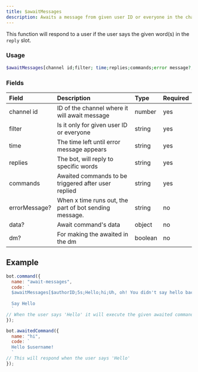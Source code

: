 ```yaml
---
title: $awaitMessages
description: Awaits a message from given user ID or everyone in the channel.
---
```


This function will respond to a user if the user says the given word(s) in the `reply` slot.

### Usage

```php
$awaitMessages[channel id;filter; time;replies;commands;error message?;awaited data?;dm?]
```

### Fields

| Field | Description | Type | Required |
| :--- | :--- | :--- | :--- |
| channel id | ID of the channel where it will await message | number | yes |
| filter | Is it only for given user ID or everyone | string | yes |
| time | The time left until error message appears | string | yes |
| replies | The bot, will reply to specific words | string | yes |
| commands | Awaited commands to be triggered after user replied | string | yes |
| errorMessage? | When x time runs out, the part of bot sending message. | string | no |
| data? | Await command's data | object | no |
| dm? | For making the awaited in the dm | boolean | no |


## Example

```javascript
bot.command({
  name: "await-messages",
  code: `
  $awaitMessages[$authorID;5s;Hello;hi;Uh, oh! You didn't say hello back to me...] 
  
  Say Hello
  `
// When the user says 'Hello' it will execute the given awaited command name
});

bot.awaitedCommand({
  name: "hi",
  code: `
  Hello $username!
  `
// This will respond when the user says 'Hello'
});
```

